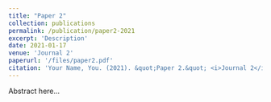```yaml
---
title: "Paper 2"
collection: publications
permalink: /publication/paper2-2021
excerpt: 'Description'
date: 2021-01-17
venue: 'Journal 2'
paperurl: '/files/paper2.pdf'
citation: 'Your Name, You. (2021). &quot;Paper 2.&quot; <i>Journal 2</i>. 1(3).'
---
```


Abstract here...